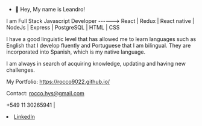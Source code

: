 - 👋 Hey, My name is Leandro!

I am Full Stack Javascript Developer ------> React | Redux | React native | NodeJs | Express | PostgreSQL | HTML | CSS

I have a good linguistic level that has allowed me to learn languages such as English that I develop fluently and Portuguese that I am bilingual. They are incorporated into Spanish, which is my native language. 

I am always in search of acquiring knowledge, updating and having new challenges.

My Portfolio: https://rocco9022.github.io/

Contact: 
rocco.hys@gmail.com 

+549 11 30265941 |

<li><a href="https://www.linkedin.com/in/leandro-rocco/" class="icon brands fa-linkedin-in"><span class="label">LinkedIn</span></a></li>
